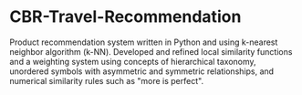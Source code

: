# CBR-Travel-Recommendation
Product recommendation system written in Python and using k-nearest neighbor algorithm (k-NN). Developed and refined local similarity functions and a weighting system using concepts of hierarchical taxonomy, unordered symbols with asymmetric and symmetric relationships, and numerical similarity rules such as "more is perfect".
